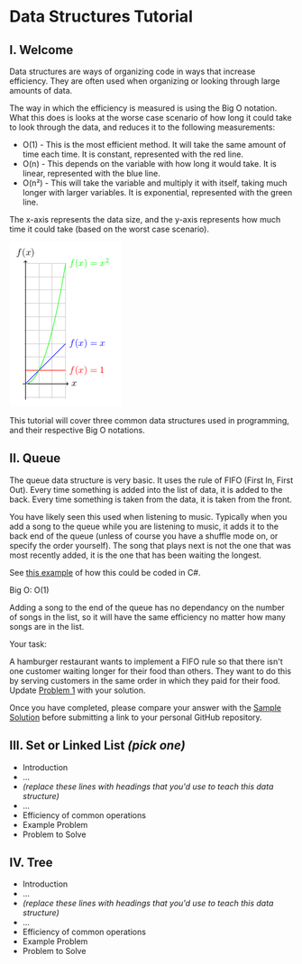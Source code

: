 # Data Structures Tutorial

## I. Welcome

Data structures are ways of organizing code in ways that increase efficiency. They are often used when organizing or looking through large amounts of data.

The way in which the efficiency is measured is using the Big O notation. What this does is looks at the worse case scenario of how long it could take to look through the data, and reduces it to the following measurements:

* O(1) - This is the most efficient method. It will take the same amount of time each time. It is constant, represented with the red line.
* O(n) - This depends on the variable with how long it would take. It is linear, represented with the blue line. 
* O(n²) - This will take the variable and multiply it with itself, taking much longer with larger variables. It is exponential, represented with the green line. 

The x-axis represents the data size, and the y-axis represents how much time it could take (based on the worst case scenario).

![Image](images/big_o_graph.png)

This tutorial will cover three common data structures used in programming, and their respective Big O notations. 

## II. Queue

The queue data structure is very basic. It uses the rule of FIFO (First In, First Out). Every time something is added into the list of data, it is added to the back. Every time something is taken from the data, it is taken from the front. 

You have likely seen this used when listening to music. Typically when you add a song to the queue while you are listening to music, it adds it to the back end of the queue (unless of course you have a shuffle mode on, or specify the order yourself). The song that plays next is not the one that was most recently added, it is the one that has been waiting the longest. 

See [this example](https://github.com/danieljcross/data_struct/tree/master/fa24-final-project-danieljcross-main/ds1-example) of how this could be coded in C#. 

Big O: O(1)

Adding a song to the end of the queue has no dependancy on the number of songs in the list, so it will have the same efficiency no matter how many songs are in the list. 

Your task:

A hamburger restaurant wants to implement a FIFO rule so that there isn't one customer waiting longer for their food than others. They want to do this by serving customers in the same order in which they paid for their food. Update [Problem 1](https://github.com/danieljcross/data_struct/tree/master/fa24-final-project-danieljcross-main/ds1-problem) with your solution. 

Once you have completed, please compare your answer with the [Sample Solution](https://github.com/danieljcross/data_struct/tree/master/fa24-final-project-danieljcross-main/ds1-solution) before submitting a link to your personal GitHub repository. 

## III. Set or Linked List *(pick one)*

* Introduction
* ...
* *(replace these lines with headings that you'd use to teach this data structure)*
* ...
* Efficiency of common operations
* Example Problem
* Problem to Solve

## IV. Tree

* Introduction
* ...
* *(replace these lines with headings that you'd use to teach this data structure)*
* ...
* Efficiency of common operations
* Example Problem
* Problem to Solve